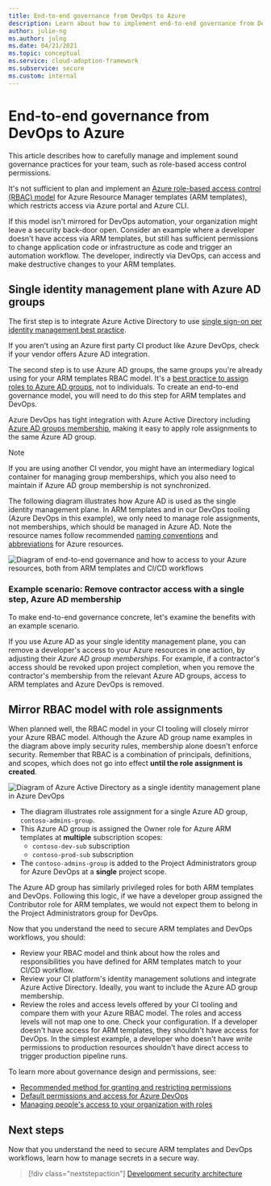 ```yaml
---
title: End-to-end governance from DevOps to Azure
description: Learn about how to implement end-to-end governance from DevOps to Azure
author: julie-ng
ms.author: julng
ms.date: 04/21/2021
ms.topic: conceptual
ms.service: cloud-adoption-framework
ms.subservice: secure
ms.custom: internal
---
```


# End-to-end governance from DevOps to Azure

This article describes how to carefully manage and implement sound governance practices for your team, such as role-based access control permissions.

It's not sufficient to plan and implement an [Azure role-based access control (RBAC) model](../../ready/considerations/roles.md) for Azure Resource Manager templates (ARM templates), which restricts access via Azure portal and Azure CLI.

If this model isn't mirrored for DevOps automation, your organization might leave a security back-door open. Consider an example where a developer doesn't have access via ARM templates, but still has sufficient permissions to change application code or infrastructure as code and trigger an automation workflow. The developer, indirectly via DevOps, can access and make destructive changes to your ARM templates.

## Single identity management plane with Azure AD groups

The first step is to integrate Azure Active Directory to use [single sign-on per identity management best practice](/azure/security/fundamentals/identity-management-best-practices#enable-single-sign-on).

If you aren't using an Azure first party CI product like Azure DevOps, check if your vendor offers Azure AD integration.

The second step is to use Azure AD groups, the same groups you're already using for your ARM templates RBAC model. It's a [best practice to assign roles to Azure AD groups](/azure/role-based-access-control/best-practices#assign-roles-to-groups-not-users), not to individuals. To create an end-to-end governance model, you will need to do this step for ARM templates and DevOps.

Azure DevOps has tight integration with Azure Active Directory including [Azure AD groups membership](/azure/devops/organizations/security/add-ad-aad-built-in-security-groups?tabs=preview-page), making it easy to apply role assignments to the same Azure AD group.

> [!NOTE]
> If you are using another CI vendor, you might have an intermediary logical container for managing group memberships, which you also need to maintain if Azure AD group membership is not synchronized.

The following diagram illustrates how Azure AD is used as the single identity management plane. In ARM templates and in our DevOps tooling (Azure DevOps in this example), we only need to manage role assignments, not memberships, which should be managed in Azure AD. Note the resource names follow recommended [naming conventions](../../ready/azure-best-practices/resource-naming.md) and [abbreviations](../../ready/azure-best-practices/resource-naming.md) for Azure resources.

![Diagram of end-to-end governance and how to access to your Azure resources, both from ARM templates and CI/CD workflows](../media/e2e-governance-overview.svg)

### Example scenario: Remove contractor access with a single step, Azure AD membership

To make end-to-end governance concrete, let's examine the benefits with an example scenario.

If you use Azure AD as your single identity management plane, you can remove a developer's access to your Azure resources in one action, by adjusting their *Azure AD group memberships*. For example, if a contractor's access should be revoked upon project completion, when you remove the contractor's membership from the relevant Azure AD groups, access to ARM templates and Azure DevOps is removed.

## Mirror RBAC model with role assignments

When planned well, the RBAC model in your CI tooling will closely mirror your Azure RBAC model. Although the Azure AD group name examples in the diagram above imply security rules, membership alone doesn't enforce security. Remember that RBAC is a combination of principals, definitions, and scopes, which does not go into effect **until the role assignment is created**.

![Diagram of Azure Active Directory as a single identity management plane in Azure DevOps](../media/devsecops-role-assignments.svg)

- The diagram illustrates role assignment for a single Azure AD group, `contoso-admins-group`.
- This Azure AD group is assigned the Owner role for Azure ARM templates at **multiple** subscription scopes:
  - `contoso-dev-sub` subscription
  - `contoso-prod-sub` subscription
- The `contoso-admins-group` is added to the Project Administrators group for Azure DevOps at a **single** project scope.

The Azure AD group has similarly privileged roles for both ARM templates and DevOps. Following this logic, if we have a developer group assigned the Contributor role for ARM templates, we would not expect them to belong in the Project Administrators group for DevOps.

Now that you understand the need to secure ARM templates and DevOps workflows, you should:

- Review your RBAC model and think about how the roles and responsibilities you have defined for ARM templates match to your CI/CD workflow.
- Review your CI platform's identity management solutions and integrate Azure Active Directory. Ideally, you want to include the Azure AD group membership.
- Review the roles and access levels offered by your CI tooling and compare them with your Azure RBAC model. The roles and access levels will not map one to one. Check your configuration. If a developer doesn't have access for ARM templates, they shouldn't have access for DevOps. In the simplest example, a developer who doesn't have *write* permissions to production resources shouldn't have direct access to trigger production pipeline runs.

To learn more about governance design and permissions, see:

- [Recommended method for granting and restricting permissions](/azure/devops/organizations/security/restrict-access#recommended-method-for-granting-and-restricting-permissions)
- [Default permissions and access for Azure DevOps](/azure/devops/organizations/security/permissions-access)
- [Managing people's access to your organization with roles](https://docs.github.com/en/organizations/managing-peoples-access-to-your-organization-with-roles)

## Next steps

Now that you understand the need to secure ARM templates and DevOps workflows, learn how to manage secrets in a secure way.

> [!div class="nextstepaction"]
> [Development security architecture](../development-security-architecture.md)
